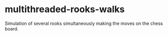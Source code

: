 # multithreaded-rooks-walks
Simulation of several rooks simultaneously making the moves on the chess board.
